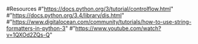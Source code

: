#Resources
#"https://docs.python.org/3/tutorial/controlflow.html"
#"https://docs.python.org/3.4/library/dis.html"
#"https://www.digitalocean.com/community/tutorials/how-to-use-string-formatters-in-python-3"
#"https://www.youtube.com/watch?v=1QXOd2ZQs-Q"
